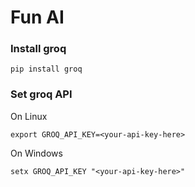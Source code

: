 # Fun AI 

### Install groq
```
pip install groq
```
### Set groq API 
On Linux
```
export GROQ_API_KEY=<your-api-key-here>

```
On Windows
```
setx GROQ_API_KEY "<your-api-key-here>"

```